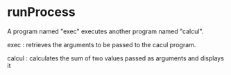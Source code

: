 # runProcess
 A program named "exec" executes another program named "calcul".
 
exec : retrieves the arguments to be passed to the cacul program.

calcul : calculates the sum of two values passed as arguments and displays it
